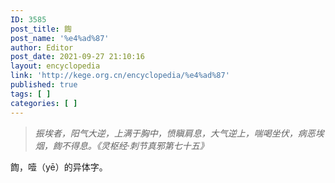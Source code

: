 ```yaml
---
ID: 3585
post_title: 䭇
post_name: '%e4%ad%87'
author: Editor
post_date: 2021-09-27 21:10:16
layout: encyclopedia
link: 'http://kege.org.cn/encyclopedia/%e4%ad%87'
published: true
tags: [ ]
categories: [ ]
---
```

<blockquote><em>振埃者，阳气大逆，上满于胸中，愤瞋肩息，大气逆上，喘喝坐伏，病恶埃烟，䭇不得息。《灵枢经·刺节真邪第七十五》</em></blockquote>
䭇，噎（<span class="dicpy">yē）的异体字。</span>